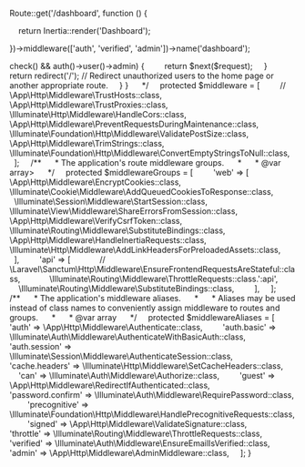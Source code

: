 
Route::get('/dashboard', function () {

    return Inertia::render('Dashboard');

})->middleware(['auth', 'verified', 'admin'])->name('dashboard');


<?php

  

namespace App\Http\Middleware;

  

use Closure;

use Illuminate\Http\Request;

use Symfony\Component\HttpFoundation\Response;

  

class AdminMiddleware

{

    /**

     * Handle an incoming request.

     *

     * @param  \Closure(\Illuminate\Http\Request): (\Symfony\Component\HttpFoundation\Response)  $next

     */

    public function handle(Request $request, Closure $next): Response

    {

        if (auth()->check() && auth()->user()->admin) {

        return $next($request);

    }

  

        return redirect('/'); // Redirect unauthorized users to the home page or another appropriate route.

    }

}



<?php

  

namespace App\Http;

  

use Illuminate\Foundation\Http\Kernel as HttpKernel;

  

class Kernel extends HttpKernel

{

    /**

     * The application's global HTTP middleware stack.

     *

     * These middleware are run during every request to your application.

     *

     * @var array<int, class-string|string>

     */

    protected $middleware = [

        // \App\Http\Middleware\TrustHosts::class,

        \App\Http\Middleware\TrustProxies::class,

        \Illuminate\Http\Middleware\HandleCors::class,

        \App\Http\Middleware\PreventRequestsDuringMaintenance::class,

        \Illuminate\Foundation\Http\Middleware\ValidatePostSize::class,

        \App\Http\Middleware\TrimStrings::class,

        \Illuminate\Foundation\Http\Middleware\ConvertEmptyStringsToNull::class,

    ];

  

    /**

     * The application's route middleware groups.

     *

     * @var array<string, array<int, class-string|string>>

     */

    protected $middlewareGroups = [

        'web' => [

            \App\Http\Middleware\EncryptCookies::class,

            \Illuminate\Cookie\Middleware\AddQueuedCookiesToResponse::class,

            \Illuminate\Session\Middleware\StartSession::class,

            \Illuminate\View\Middleware\ShareErrorsFromSession::class,

            \App\Http\Middleware\VerifyCsrfToken::class,

            \Illuminate\Routing\Middleware\SubstituteBindings::class,

            \App\Http\Middleware\HandleInertiaRequests::class,

            \Illuminate\Http\Middleware\AddLinkHeadersForPreloadedAssets::class,

        ],

  

        'api' => [

            // \Laravel\Sanctum\Http\Middleware\EnsureFrontendRequestsAreStateful::class,

            \Illuminate\Routing\Middleware\ThrottleRequests::class.':api',

            \Illuminate\Routing\Middleware\SubstituteBindings::class,

        ],

    ];

  

    /**

     * The application's middleware aliases.

     *

     * Aliases may be used instead of class names to conveniently assign middleware to routes and groups.

     *

     * @var array<string, class-string|string>

     */

    protected $middlewareAliases = [

        'auth' => \App\Http\Middleware\Authenticate::class,

        'auth.basic' => \Illuminate\Auth\Middleware\AuthenticateWithBasicAuth::class,

        'auth.session' => \Illuminate\Session\Middleware\AuthenticateSession::class,

        'cache.headers' => \Illuminate\Http\Middleware\SetCacheHeaders::class,

        'can' => \Illuminate\Auth\Middleware\Authorize::class,

        'guest' => \App\Http\Middleware\RedirectIfAuthenticated::class,

        'password.confirm' => \Illuminate\Auth\Middleware\RequirePassword::class,

        'precognitive' => \Illuminate\Foundation\Http\Middleware\HandlePrecognitiveRequests::class,

        'signed' => \App\Http\Middleware\ValidateSignature::class,

        'throttle' => \Illuminate\Routing\Middleware\ThrottleRequests::class,

        'verified' => \Illuminate\Auth\Middleware\EnsureEmailIsVerified::class,

        'admin' => \App\Http\Middleware\AdminMiddleware::class,

  

    ];

}